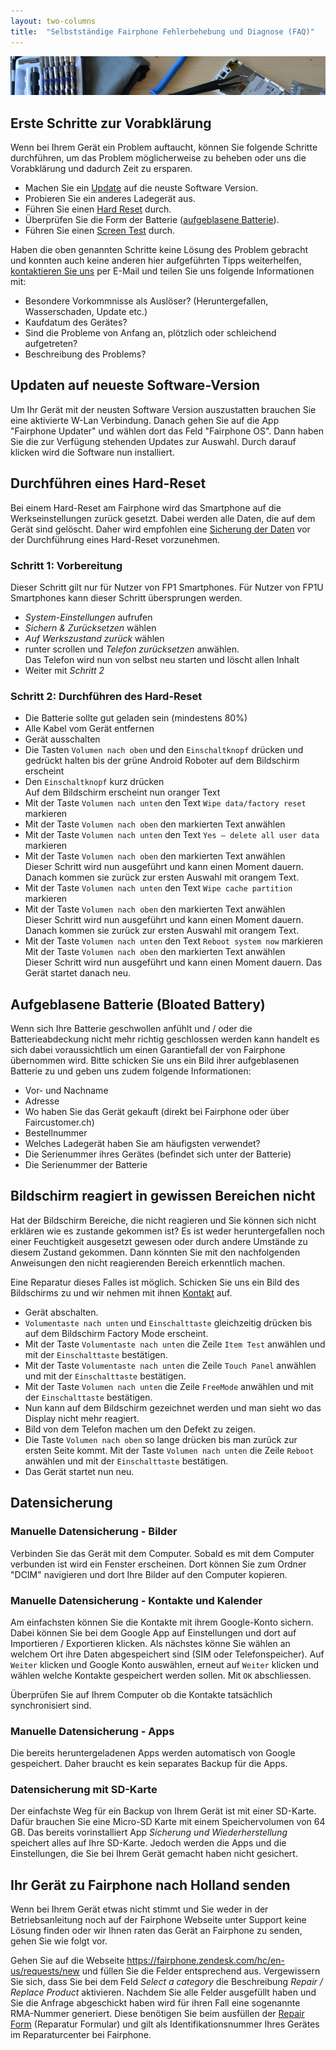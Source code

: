 ```yaml
---
layout: two-columns
title:  "Selbstständige Fairphone Fehlerbehebung und Diagnose (FAQ)"
---
```

<div class="angebot-top-wide"><img title="Selbstständig durchführbahre Fehlerbehebungen und Diagnosen zu ihrem Fairphone" src="/images/angebote/fairphone-reparaturwerkstatt.jpg"></div>

## Erste Schritte zur Vorabklärung
Wenn bei Ihrem Gerät ein Problem auftaucht, können Sie folgende Schritte durchführen, um das Problem möglicherweise zu beheben oder uns die Vorabklärung und dadurch Zeit zu ersparen.

* Machen Sie ein [Update][update] auf die neuste Software Version.
* Probieren Sie ein anderes Ladegerät aus.
* Führen Sie einen [Hard Reset][hard-reset] durch.
* Überprüfen Sie die Form der Batterie ([aufgeblasene Batterie][batterie]).
* Führen Sie einen [Screen Test][screen-test] durch.

Haben die oben genannten Schritte keine Lösung des Problem gebracht und konnten auch keine anderen hier aufgeführten Tipps weiterhelfen, [kontaktieren Sie uns][kontakt] per E-Mail und teilen Sie uns folgende Informationen mit:

* Besondere Vorkommnisse als Auslöser? (Heruntergefallen, Wasserschaden, Update etc.)
* Kaufdatum des Gerätes?
* Sind die Probleme von Anfang an, plötzlich oder schleichend aufgetreten?
* Beschreibung des Problems?

## <a name="update"></a> Updaten auf neueste Software-Version

Um Ihr Gerät mit der neusten Software Version auszustatten brauchen Sie eine aktivierte W-Lan Verbindung. Danach gehen Sie auf die App "Fairphone Updater" und wählen dort das Feld "Fairphone OS". Dann haben Sie die zur Verfügung stehenden Updates zur Auswahl. Durch darauf klicken wird die Software nun installiert.

<a name="hard-reset"></a>
## Durchführen eines Hard-Reset

Bei einem Hard-Reset am Fairphone wird das Smartphone auf die Werkseinstellungen zurück gesetzt. Dabei werden alle Daten, die auf dem Gerät sind gelöscht. Daher wird empfohlen eine [Sicherung der Daten][backup] vor der Durchführung eines Hard-Reset vorzunehmen.

### Schritt 1: Vorbereitung
Dieser Schritt gilt nur für Nutzer von FP1 Smartphones. Für Nutzer von FP1U Smartphones kann dieser Schritt übersprungen werden.

* *System-Einstellungen* aufrufen
* *Sichern & Zurücksetzen* wählen
* *Auf Werkszustand zurück* wählen
* runter scrollen und *Telefon zurücksetzen* anwählen. <br />Das Telefon wird nun von selbst neu starten und löscht allen Inhalt
* Weiter mit *Schritt 2*

### Schritt 2: Durchführen des Hard-Reset
* Die Batterie sollte gut geladen sein (mindestens 80%)
* Alle Kabel vom Gerät entfernen
* Gerät ausschalten
* Die Tasten `Volumen nach oben` und den `Einschaltknopf` drücken und gedrückt halten bis der grüne Android Roboter auf dem Bildschirm erscheint
* Den `Einschaltknopf` kurz drücken <br />Auf dem Bildschirm erscheint nun oranger Text
* Mit der Taste `Volumen nach unten` den Text `Wipe data/factory reset` markieren
* Mit der Taste `Volumen nach oben` den markierten Text anwählen
* Mit der Taste `Volumen nach unten` den Text `Yes – delete all user data` markieren
* Mit der Taste `Volumen nach oben` den markierten Text anwählen <br />Dieser Schritt wird nun ausgeführt und kann einen Moment dauern. Danach kommen sie zurück zur ersten Auswahl mit orangem Text.
* Mit der Taste `Volumen nach unten` den Text `Wipe cache partition` markieren
* Mit der Taste `Volumen nach oben` den markierten Text anwählen <br />Dieser Schritt wird nun ausgeführt und kann einen Moment dauern. Danach kommen sie zurück zur ersten Auswahl mit orangem Text.
* Mit der Taste `Volumen nach unten` den Text `Reboot system now` markieren
Mit der Taste `Volumen nach oben` den markierten Text anwählen <br />Dieser Schritt wird nun ausgeführt und kann einen Moment dauern. Das Gerät startet danach neu.

## <a name="batterie"></a> Aufgeblasene Batterie (Bloated Battery)

Wenn sich Ihre Batterie geschwollen anfühlt und / oder die Batterieabdeckung nicht mehr richtig geschlossen werden kann handelt es sich dabei voraussichtlich um einen Garantiefall der von Fairphone übernommen wird. Bitte schicken Sie uns ein Bild ihrer aufgeblasenen Batterie zu und geben uns zudem folgende Informationen:

* Vor- und Nachname
* Adresse
* Wo haben Sie das Gerät gekauft (direkt bei Fairphone oder über Faircustomer.ch)
* Bestellnummer
* Welches Ladegerät haben Sie am häufigsten verwendet?
* Die Serienummer ihres Gerätes (befindet sich unter der Batterie)
* Die Serienummer der Batterie

## <a name="bildschirm"></a> Bildschirm reagiert in gewissen Bereichen nicht

Hat der Bildschirm Bereiche, die nicht reagieren und Sie können sich nicht erklären wie es zustande gekommen ist? Es ist weder heruntergefallen noch einer Feuchtigkeit ausgesetzt gewesen oder durch andere Umstände zu diesem Zustand gekommen. Dann könnten Sie mit den nachfolgenden Anweisungen den nicht reagierenden Bereich erkenntlich machen.

Eine Reparatur dieses Falles ist möglich. Schicken Sie uns ein Bild des Bildschirms zu und wir nehmen mit ihnen [Kontakt][kontakt] auf.

* Gerät abschalten.
* `Volumentaste nach unten` und `Einschalttaste` gleichzeitig drücken bis auf dem Bildschirm Factory Mode erscheint.
* Mit der Taste `Volumentaste nach unten` die Zeile `Item Test` anwählen und mit der `Einschalttaste` bestätigen.
* Mit der Taste `Volumentaste nach unten` die Zeile `Touch Panel` anwählen und mit der `Einschalttaste` bestätigen.
* Mit der Taste `Volumen nach unten` die Zeile `FreeMode` anwählen und mit der `Einschalttaste` bestätigen.
* Nun kann auf dem Bildschirm gezeichnet werden und man sieht wo das Display nicht mehr reagiert.
* Bild von dem Telefon machen um den Defekt zu zeigen.
* Die Taste `Volumen nach oben` so lange drücken bis man zurück zur ersten Seite kommt.
Mit der Taste `Volumen nach unten` die Zeile `Reboot` anwählen und mit der `Einschalttaste` bestätigen.
* Das Gerät startet nun neu.


## <a name="backup"></a> Datensicherung

### Manuelle Datensicherung - Bilder
Verbinden Sie das Gerät mit dem Computer. Sobald es mit dem Computer verbunden ist wird ein Fenster erscheinen. Dort können Sie zum Ordner "DCIM" navigieren und dort Ihre Bilder auf den Computer kopieren.

### Manuelle Datensicherung - Kontakte und Kalender
Am einfachsten können Sie die Kontakte mit ihrem Google-Konto sichern. Dabei können Sie bei dem Google App auf Einstellungen und dort auf Importieren / Exportieren klicken. Als nächstes könne Sie wählen an welchem Ort ihre Daten abgespeichert sind (SIM oder Telefonspeicher). Auf `Weiter` klicken und Google Konto auswählen, erneut auf `Weiter` klicken und wählen welche Kontakte gespeichert werden sollen. Mit `OK` abschliessen.

Überprüfen Sie auf Ihrem Computer ob die Kontakte tatsächlich synchronisiert sind.

### Manuelle Datensicherung - Apps
Die bereits heruntergeladenen Apps werden automatisch von Google gespeichert. Daher braucht es kein separates Backup für die Apps.

### Datensicherung mit SD-Karte
Der einfachste Weg für ein Backup von Ihrem Gerät ist mit einer SD-Karte. Dafür brauchen Sie eine Micro-SD Karte mit einem Speichervolumen von 64 GB. Das bereits vorinstalliert App *Sicherung und Wiederherstellung* speichert alles auf Ihre SD-Karte. Jedoch werden die Apps und die Einstellungen, die Sie bei Ihrem Gerät gemacht haben nicht gesichert.

## Ihr Gerät zu Fairphone nach Holland senden
Wenn bei Ihrem Gerät etwas nicht stimmt und Sie weder in der Betriebsanleitung noch auf der Fairphone Webseite unter Support keine Lösung finden oder wir Ihnen raten das Gerät an Fairphone zu senden, gehen Sie wie folgt vor.

Gehen Sie auf die Webseite https://fairphone.zendesk.com/hc/en-us/requests/new und füllen Sie die Felder entsprechend aus. Vergewissern Sie sich, dass Sie bei dem Feld *Select a category* die Beschreibung *Repair / Replace Product* aktivieren. Nachdem Sie alle Felder ausgefüllt haben und Sie die Anfrage abgeschickt haben wird für ihren Fall eine sogenannte RMA-Nummer generiert. Diese benötigen Sie beim ausfüllen der [Repair Form][repair-form] (Reparatur Formular) und gilt als Identifikationsnummer Ihres Gerätes im Reparaturcenter bei Fairphone.

[update]: /hintergrundwissen/selbststaendige-fairphone-fehlerbehebung-und-diagnose-faq/#update
[hard-reset]: /hintergrundwissen/selbststaendige-fairphone-fehlerbehebung-und-diagnose-faq/#hard-reset
[batterie]: /hintergrundwissen/selbststaendige-fairphone-fehlerbehebung-und-diagnose-faq/#batterie
[screen-test]: /hintergrundwissen/selbststaendige-fairphone-fehlerbehebung-und-diagnose-faq/#bildschirm
[kontakt]: /ueber-uns/kontakt/
[backup]: /hintergrundwissen/selbststaendige-fairphone-fehlerbehebung-und-diagnose-faq/#backup
[request]: https://fairphone.zendesk.com/hc/en-us/requests/new
[repair-form]: https://fairphone.zendesk.com/hc/en-us/article_attachments/200943649/Fairphone_repair_form.pdf
